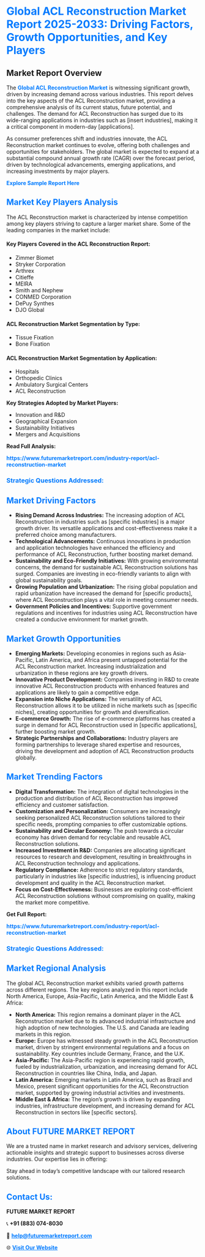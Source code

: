 <h1 style="color: #007BFF;">Global ACL Reconstruction Market Report 2025-2033: Driving Factors, Growth Opportunities, and Key Players</h1>

<section id="overview">
<h2>Market Report Overview</h2>
<p>The <a href="https://www.futuremarketreport.com/industry-report/acl-reconstruction-market" style="color: #007BFF; text-decoration: none;"><strong>Global ACL Reconstruction Market</strong></a> is witnessing significant growth, driven by increasing demand across various industries. This report delves into the key aspects of the ACL Reconstruction market, providing a comprehensive analysis of its current status, future potential, and challenges. The demand for ACL Reconstruction has surged due to its wide-ranging applications in industries such as [insert industries], making it a critical component in modern-day [applications].</p>
<p>As consumer preferences shift and industries innovate, the ACL Reconstruction market continues to evolve, offering both challenges and opportunities for stakeholders. The global market is expected to expand at a substantial compound annual growth rate (CAGR) over the forecast period, driven by technological advancements, emerging applications, and increasing investments by major players.</p>
</section>

<section id="overview">
<p><a href="https://www.futuremarketreport.com/request-sample/reportId=123097" style="color: #007BFF; text-decoration: none;"><strong>Explore Sample Report Here</strong></a></p>
</section>

<section id="key-players">
<h2 style="color: #007BFF;">Market Key Players Analysis</h2>
<p>The ACL Reconstruction market is characterized by intense competition among key players striving to capture a larger market share. Some of the leading companies in the market include:</p>
<h4>Key Players Covered in the ACL Reconstruction Report:</h4>
<ul><li>Zimmer Biomet</li><li>Stryker Corporation</li><li>Arthrex</li><li>Citieffe</li><li>MEIRA</li><li>Smith and Nephew</li><li>CONMED Corporation</li><li>DePuy Synthes</li><li>DJO Global</li></ul>
<h4>ACL Reconstruction Market Segmentation by Type:</h4>
<ul><li>Tissue Fixation</li><li>Bone Fixation</li></ul>

<h4>ACL Reconstruction Market Segmentation by Application:</h4>
<ul><li>Hospitals</li><li>Orthopedic Clinics</li><li>Ambulatory Surgical Centers</li><li>ACL Reconstruction</li></ul>
<p><strong>Key Strategies Adopted by Market Players:</strong></p>
<ul>
<li>Innovation and R&D</li>
<li>Geographical Expansion</li>
<li>Sustainability Initiatives</li>
<li>Mergers and Acquisitions</li>
</ul>
</section>

<section>
<p><strong>Read Full Analysis: </strong></p><a href="https://www.futuremarketreport.com/industry-report/acl-reconstruction-market" style="color: #007BFF; text-decoration: none;"><strong>https://www.futuremarketreport.com/industry-report/acl-reconstruction-market</strong></a>
<h3 style="color: #007BFF;">Strategic Questions Addressed:</h3>
</section>

<section id="driving-factors">
<h2 style="color: #007BFF;">Market Driving Factors</h2>
<ul>
<li><strong>Rising Demand Across Industries:</strong> The increasing adoption of ACL Reconstruction in industries such as [specific industries] is a major growth driver. Its versatile applications and cost-effectiveness make it a preferred choice among manufacturers.</li>
<li><strong>Technological Advancements:</strong> Continuous innovations in production and application technologies have enhanced the efficiency and performance of ACL Reconstruction, further boosting market demand.</li>
<li><strong>Sustainability and Eco-Friendly Initiatives:</strong> With growing environmental concerns, the demand for sustainable ACL Reconstruction solutions has surged. Companies are investing in eco-friendly variants to align with global sustainability goals.</li>
<li><strong>Growing Population and Urbanization:</strong> The rising global population and rapid urbanization have increased the demand for [specific products], where ACL Reconstruction plays a vital role in meeting consumer needs.</li>
<li><strong>Government Policies and Incentives:</strong> Supportive government regulations and incentives for industries using ACL Reconstruction have created a conducive environment for market growth.</li>
</ul>
</section>

<section id="growth-opportunities">
<h2 style="color: #007BFF;">Market Growth Opportunities</h2>
<ul>
<li><strong>Emerging Markets:</strong> Developing economies in regions such as Asia-Pacific, Latin America, and Africa present untapped potential for the ACL Reconstruction market. Increasing industrialization and urbanization in these regions are key growth drivers.</li>
<li><strong>Innovative Product Development:</strong> Companies investing in R&D to create innovative ACL Reconstruction products with enhanced features and applications are likely to gain a competitive edge.</li>
<li><strong>Expansion into Niche Applications:</strong> The versatility of ACL Reconstruction allows it to be utilized in niche markets such as [specific niches], creating opportunities for growth and diversification.</li>
<li><strong>E-commerce Growth:</strong> The rise of e-commerce platforms has created a surge in demand for ACL Reconstruction used in [specific applications], further boosting market growth.</li>
<li><strong>Strategic Partnerships and Collaborations:</strong> Industry players are forming partnerships to leverage shared expertise and resources, driving the development and adoption of ACL Reconstruction products globally.</li>
</ul>
</section>

<section id="trending-factors">
<h2 style="color: #007BFF;">Market Trending Factors</h2>
<ul>
<li><strong>Digital Transformation:</strong> The integration of digital technologies in the production and distribution of ACL Reconstruction has improved efficiency and customer satisfaction.</li>
<li><strong>Customization and Personalization:</strong> Consumers are increasingly seeking personalized ACL Reconstruction solutions tailored to their specific needs, prompting companies to offer customizable options.</li>
<li><strong>Sustainability and Circular Economy:</strong> The push towards a circular economy has driven demand for recyclable and reusable ACL Reconstruction solutions.</li>
<li><strong>Increased Investment in R&D:</strong> Companies are allocating significant resources to research and development, resulting in breakthroughs in ACL Reconstruction technology and applications.</li>
<li><strong>Regulatory Compliance:</strong> Adherence to strict regulatory standards, particularly in industries like [specific industries], is influencing product development and quality in the ACL Reconstruction market.</li>
<li><strong>Focus on Cost-Effectiveness:</strong> Businesses are exploring cost-efficient ACL Reconstruction solutions without compromising on quality, making the market more competitive.</li>
</ul>
</section>

<section>
<p><strong>Get Full Report: </strong></p><a href="https://www.futuremarketreport.com/industry-report/acl-reconstruction-market" style="color: #007BFF; text-decoration: none;"><strong>https://www.futuremarketreport.com/industry-report/acl-reconstruction-market</strong></a>
<h3 style="color: #007BFF;">Strategic Questions Addressed:</h3>
</section>


<section id="regional-analysis">
<h2 style="color: #007BFF;">Market Regional Analysis</h2>
<p>The global ACL Reconstruction market exhibits varied growth patterns across different regions. The key regions analyzed in this report include North America, Europe, Asia-Pacific, Latin America, and the Middle East & Africa:</p>
<ul>
<li><strong>North America:</strong> This region remains a dominant player in the ACL Reconstruction market due to its advanced industrial infrastructure and high adoption of new technologies. The U.S. and Canada are leading markets in this region.</li>
<li><strong>Europe:</strong> Europe has witnessed steady growth in the ACL Reconstruction market, driven by stringent environmental regulations and a focus on sustainability. Key countries include Germany, France, and the U.K.</li>
<li><strong>Asia-Pacific:</strong> The Asia-Pacific region is experiencing rapid growth, fueled by industrialization, urbanization, and increasing demand for ACL Reconstruction in countries like China, India, and Japan.</li>
<li><strong>Latin America:</strong> Emerging markets in Latin America, such as Brazil and Mexico, present significant opportunities for the ACL Reconstruction market, supported by growing industrial activities and investments.</li>
<li><strong>Middle East & Africa:</strong> The region’s growth is driven by expanding industries, infrastructure development, and increasing demand for ACL Reconstruction in sectors like [specific sectors].</li>
</ul>
</section>

<footer>
<h2 style="color: #007BFF;">About FUTURE MARKET REPORT</h2>
<p>We are a trusted name in market research and advisory services, delivering actionable insights and strategic support to businesses across diverse industries. Our expertise lies in offering:</p>

<p>Stay ahead in today’s competitive landscape with our tailored research solutions.</p>

<h2 style="color: #007BFF;">Contact Us:</h2>
<p><strong>FUTURE MARKET REPORT</strong></p>
<p>📞 <strong>+91 (883) 074-8030</strong></p>
<p>📧 <strong><a href="mailto:help@futuremarketreport.com" style="color: #007BFF;">help@futuremarketreport.com</a></strong></p>
<p>🌐 <strong><a href="https://www.futuremarketreport.com/" style="color: #007BFF;">Visit Our Website</a></strong></p>
</footer>
